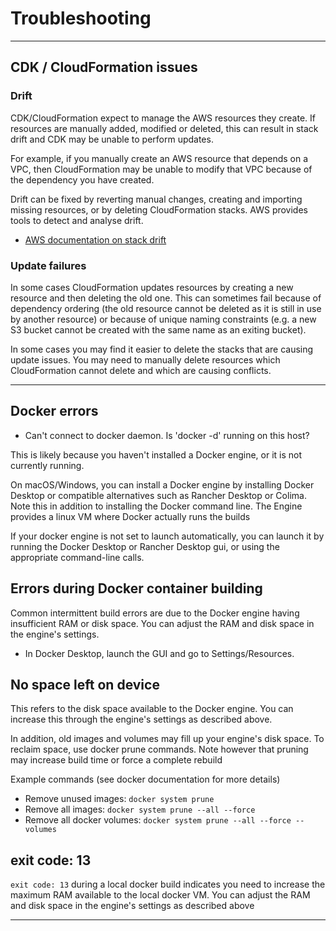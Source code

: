 # Troubleshooting

---

## CDK / CloudFormation issues

### Drift

CDK/CloudFormation expect to manage the AWS resources they create. If resources are manually 
added, modified or deleted, this can result in stack drift and CDK may be unable to perform updates.

For example, if you manually create an AWS resource that depends on a VPC, then
CloudFormation may be unable to modify that VPC because of the dependency you have created.

Drift can be fixed by reverting manual changes, creating and importing missing resources, or
by deleting CloudFormation stacks. AWS provides tools to detect and analyse drift. 
- [AWS documentation on stack drift](https://docs.aws.amazon.com/AWSCloudFormation/latest/UserGuide/using-cfn-stack-drift.html)  


### Update failures

In some cases CloudFormation updates resources by creating a new resource and then deleting
the old one. This can sometimes fail because of dependency ordering (the old resource cannot be 
deleted as it is still in use by another resource) or because of unique naming constraints (e.g. 
a new S3 bucket cannot be created with the same name as an exiting bucket).

In some cases you may find it easier to delete the stacks that are causing update issues. You 
may need to manually delete resources which CloudFormation cannot delete and which are causing
conflicts.



---

## Docker errors

- Can't connect to docker daemon. Is 'docker -d' running on this host?

This is likely because you haven't installed a Docker engine, or it is not currently running.

On macOS/Windows, you can install a Docker engine by installing Docker Desktop or compatible 
alternatives such as Rancher Desktop or Colima. Note this in addition to installing the Docker command line.
The Engine provides a linux VM where Docker actually runs the builds

If your docker engine is not set to launch automatically, you can launch it by running the Docker 
Desktop or Rancher Desktop gui, or using the appropriate command-line calls.  

## Errors during Docker container building

Common intermittent build errors are due to the Docker engine having insufficient RAM or disk space.
You can adjust the RAM and disk space in the engine's settings.
 - In Docker Desktop, launch the GUI and go to Settings/Resources.

## No space left on device

This refers to the disk space available to the Docker engine. You can increase this through the
engine's settings as described above.

In addition, old images and volumes may fill up your engine's disk space. To reclaim space, use docker prune 
commands. Note however that pruning may increase build time or force a complete rebuild 

Example commands (see docker documentation for more details)
- Remove unused images: `docker system prune`
- Remove all images: `docker system prune --all --force`
- Remove all docker volumes: `docker system prune --all --force --volumes`

## exit code: 13

`exit code: 13` during a local docker build indicates you need to increase the maximum RAM 
available to the local docker VM. You can adjust the RAM and disk space in the engine's settings 
as described above



---
